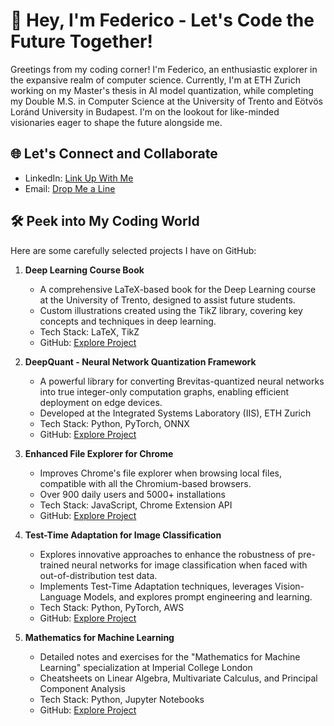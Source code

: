 # 👋 Hey, I'm Federico - Let's Code the Future Together!

Greetings from my coding corner! I'm Federico, an enthusiastic explorer in the expansive realm of computer science. Currently, I'm at ETH Zurich working on my Master's thesis in AI model quantization, while completing my Double M.S. in Computer Science at the University of Trento and Eötvös Loránd University in Budapest. I'm on the lookout for like-minded visionaries eager to shape the future alongside me.

## 🌐 Let's Connect and Collaborate

- LinkedIn: [Link Up With Me](https://www.linkedin.com/in/federicobrancasi/)
- Email: [Drop Me a Line](mailto:federicobrancasi@gmail.com)

## 🛠️ Peek into My Coding World

Here are some carefully selected projects I have on GitHub:

1. **Deep Learning Course Book**
   - A comprehensive LaTeX-based book for the Deep Learning course at the University of Trento, designed to assist future students.
   - Custom illustrations created using the TikZ library, covering key concepts and techniques in deep learning.
   - Tech Stack: LaTeX, TikZ
   - GitHub: [Explore Project](https://github.com/federicobrancasi/Deep-Learning)

2. **DeepQuant - Neural Network Quantization Framework**
   - A powerful library for converting Brevitas-quantized neural networks into true integer-only computation graphs, enabling efficient deployment on edge devices.
   - Developed at the Integrated Systems Laboratory (IIS), ETH Zurich
   - Tech Stack: Python, PyTorch, ONNX
   - GitHub: [Explore Project](https://github.com/pulp-platform/DeepQuant/tree/fbrancasi/dev)

3. **Enhanced File Explorer for Chrome**
   - Improves Chrome's file explorer when browsing local files, compatible with all the Chromium-based browsers.
   - Over 900 daily users and 5000+ installations
   - Tech Stack: JavaScript, Chrome Extension API
   - GitHub: [Explore Project](https://github.com/federicobrancasi/Enhanced-File-Explorer-for-Chrome)

4. **Test-Time Adaptation for Image Classification**
   - Explores innovative approaches to enhance the robustness of pre-trained neural networks for image classification when faced with out-of-distribution test data.
   - Implements Test-Time Adaptation techniques, leverages Vision-Language Models, and explores prompt engineering and learning.
   - Tech Stack: Python, PyTorch, AWS
   - GitHub: [Explore Project](https://github.com/federicobrancasi/Test-Time-Adaptation-for-Image-Classification)
  
5. **Mathematics for Machine Learning**
   - Detailed notes and exercises for the "Mathematics for Machine Learning" specialization at Imperial College London
   - Cheatsheets on Linear Algebra, Multivariate Calculus, and Principal Component Analysis 
   - Tech Stack: Python, Jupyter Notebooks
   - GitHub: [Explore Project](https://github.com/federicobrancasi/Mathematics)
